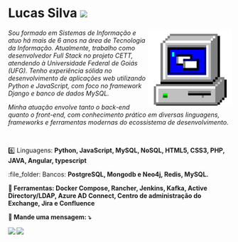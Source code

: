 # Lucas Silva  <img src="https://github.com/TheDudeThatCode/TheDudeThatCode/blob/master/Assets/Mario_Hello_Big.gif" width="40" />

<img align="right" alt="PC GIF" src="https://github.com/TheDudeThatCode/TheDudeThatCode/blob/master/Assets/PC.gif" width="190" />

<p>
  <em>
   Sou formado em Sistemas de Informação e atuo há mais de 6 anos na área de Tecnologia da Informação. Atualmente, trabalho como desenvolvedor Full Stack no projeto CETT, atendendo à Universidade Federal de Goiás (UFG). Tenho experiência sólida no desenvolvimento de aplicações web utilizando Python e JavaScript, com foco no framework Django e        banco de dados MySQL.

   Minha atuação envolve tanto o back-end quanto o front-end, com conhecimento prático em diversas linguagens, frameworks e ferramentas modernas do ecossistema de desenvolvimento.
  </em> 
</p>

<br>

<p align="left">
 6️⃣ Linguagens: 
  <strong>
     Python, JavaScript, MySQL, NoSQL, HTML5, CSS3, PHP, JAVA, Angular, typescript
  </strong>
</p>

<p align="left">
:file_folder: Bancos:
  <strong>
   PostgreSQL, Mongodb e Neo4j, Redis, MySQL.
  </strong>
</p>

<p align="left">
  <strong>
  💼 Ferramentas: <strong>Docker Compose, Rancher, Jenkins, Kafka, Active Directory/LDAP, Azure AD Connect, Centro de administração do Exchange, Jira e Confluence
  </strong>
</p>



<p align="left">
 💌 Mande uma mensagem: ⤵️
</p>



<p align="left">
<a href="mailto:pklucasds@gmail.com" alt="Gmail">
<img src="https://img.shields.io/badge/-Gmail-FF0000?style=flat-square&labelColor=FF0000&logo=gmail&logoColor=white&link=GMAIL" /></a>



<a href="https://www.linkedin.com/in/lucas-henrique-da-silva-aa740610b/" alt="Linkedin">
<img src="https://img.shields.io/badge/-Linkedin-0e76a8?style=flat-square&logo=Linkedin&logoColor=white&link=https://www.linkedin.com/in/mateus-nascimento-14a4b4139/" /></a>


